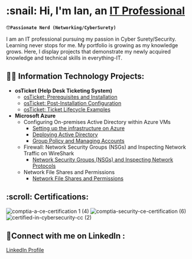 <h1>:snail: Hi, I'm Ian, an <a href="https://www.linkedin.com/in/ian-sunwoo-93757a327/">IT Professional</a></h1>

:nerd_face:**`Passionate Nerd (Networking/CyberSurety)`**

I am an IT professional pursuing my passion in Cyber Surety/Security. Learning never stops for me. My portfolio is growing as my knowledge grows. Here, I display projects that demonstrate my newly acquired knowledge and technical skills in everything-IT. 

<h2>👨‍💻 Information Technology Projects:</h2>

- <b>osTicket (Help Desk Ticketing System)</b>
  - [osTicket: Prerequisites and Installation](https://github.com/CarryTheSnail/osticket-prereqs)
  - [osTicket: Post-Installation Configuration](https://github.com/CarryTheSnail/post-install-config)
  - [osTicket: Ticket Lifecycle Examples](https://github.com/CarryTheSnail/ticket-lifecycle)
- <b>Microsoft Azure</b>
  - Configuring On-premises Active Directory within Azure VMs
    - [Setting up the infrastructure on Azure](https://github.com/CarryTheSnail/AD-Infrastructure)
    - [Deploying Active Directory](https://github.com/CarryTheSnail/AD-Deployment)
    - [Group Policy and Managing Accounts](https://github.com/CarryTheSnail/Group_Policy)
  - Firewall: Network Security Groups (NSGs) and Inspecting Network Traffic on WireShark
    - [Network Security Groups (NSGs) and Inspecting Network Protocols](https://github.com/CarryTheSnail/azure-network-protocols)
  - Network File Shares and Permissions 
    - [Network File Shares and Permissions](https://github.com/CarryTheSnail/Network_File_Shares)

   
<h2>:scroll: Certifications:</h2>

![comptia-a-ce-certification 1 (4)](https://github.com/user-attachments/assets/4354c231-eb6e-4077-b6e0-665e32b94f96)
 ![comptia-security-ce-certification (6)](https://github.com/user-attachments/assets/3688a758-8aef-4975-b0c8-12b744dd1d79)
 ![certified-in-cybersecurity-cc (2)](https://github.com/user-attachments/assets/4932fe70-5ddc-468d-92d4-189ea37b2f31)



<h2>🤳Connect with me on LinkedIn :</h2>

[linkedin]: https://linkedin.com/in/ian-sunwoo-93757a327/
<a href="https://www.linkedin.com/in/ian-sunwoo-93757a327/">LinkedIn Profile</a></h1>
